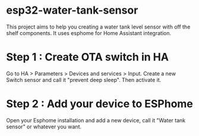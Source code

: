 # esp32-water-tank-sensor
This project aims to help you creating a water tank level sensor with off the shelf components. It uses esphome for Home Assistant integration.

# Step 1 : Create OTA switch in HA
Go to HA > Parameters > Devices and services > Input.
Create a new Switch sensor and call it "prevent deep sleep".
Then activate it.

# Step 2 : Add your device to ESPhome
Open your Esphome installation and add a new device, call it "Water tank sensor" or whatever you want.
